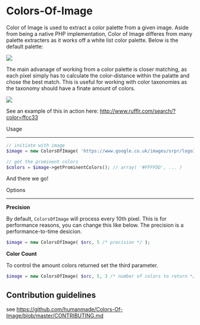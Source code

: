 Colors-Of-Image
===============

Color of Image is used to extract a color palette from a given image. Aside from being a native PHP implementation, Color of Image differes from many palette extracters as it works off a white list color palette. Below is the default palette:

![](https://dl.dropbox.com/u/238502/Captured/RUf54.png)

The main advanage of working from a color palette is closer matching, as each pixel simply has to calculate the color-distance within the palatte and chose the best match. This is useful for working with color taxonomies as the taxonomy should have a finate amount of colors. 

![](https://dl.dropbox.com/u/238502/Captured/HphVw.png)

See an example of this in action here: http://www.rufflr.com/search/?color=ffcc33

Usage
__________

```PHP
// initiate with image
$image = new ColorsOfImage( 'https://www.google.co.uk/images/srpr/logo3w.png' );

// get the prominent colors
$colors = $image->getProminentColors(); // array( '#FFFFDD', ... )
```

And there we go! 

Options
__________

**Precision**

By default, `ColorsOfImage` will process every 10th pixel. This is for performance reasons, you can change this like below. The precision is a performance-to-time desicion.

```PHP
$image = new ColorsOfImage( $src, 5 /* precision */ );
```

**Color Count**

To control the amount colors returned set the third parameter.

```PHP
$image = new ColorsOfImage( $src, 5, 3 /* number of colors to return */ );
```

## Contribution guidelines ##

see https://github.com/humanmade/Colors-Of-Image/blob/master/CONTRIBUTING.md
